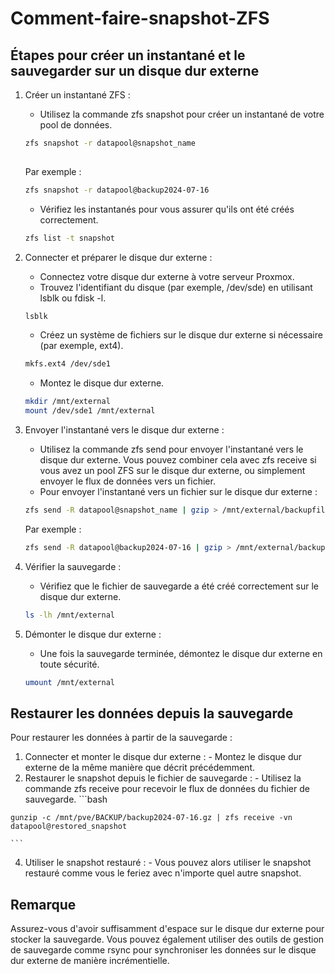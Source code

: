 # Comment-faire-snapshot-ZFS


## Étapes pour créer un instantané et le sauvegarder sur un disque dur externe

1. Créer un instantané ZFS :
    - Utilisez la commande zfs snapshot pour créer un instantané de votre pool de données.
    ```bash
    zfs snapshot -r datapool@snapshot_name
  
    ```
    Par exemple :
    ```bash
    zfs snapshot -r datapool@backup2024-07-16
    ```
    - Vérifiez les instantanés pour vous assurer qu'ils ont été créés correctement.
    ```bash
    zfs list -t snapshot
    ```

2. Connecter et préparer le disque dur externe :
    - Connectez votre disque dur externe à votre serveur Proxmox.
    - Trouvez l'identifiant du disque (par exemple, /dev/sde) en utilisant lsblk ou fdisk -l.
    ```bash
    lsblk
    ```
    - Créez un système de fichiers sur le disque dur externe si nécessaire (par exemple, ext4).
    ```bash
    mkfs.ext4 /dev/sde1
    ```
    - Montez le disque dur externe.
    ```bash
    mkdir /mnt/external
    mount /dev/sde1 /mnt/external
    ```

3. Envoyer l'instantané vers le disque dur externe :
    - Utilisez la commande zfs send pour envoyer l'instantané vers le disque dur externe. Vous pouvez combiner cela avec zfs receive si vous avez un pool ZFS sur le disque dur externe, ou simplement envoyer le flux de données vers un fichier.
    - Pour envoyer l'instantané vers un fichier sur le disque dur externe :
    ```bash
    zfs send -R datapool@snapshot_name | gzip > /mnt/external/backupfile.gz
    ```
    Par exemple :
    ```bash
    zfs send -R datapool@backup2024-07-16 | gzip > /mnt/external/backup2024-07-16.gz
    ```

4. Vérifier la sauvegarde :
    - Vérifiez que le fichier de sauvegarde a été créé correctement sur le disque dur externe.
    ```bash
    ls -lh /mnt/external
    ```

5. Démonter le disque dur externe :
    - Une fois la sauvegarde terminée, démontez le disque dur externe en toute sécurité.
    ```bash
    umount /mnt/external
    ```


## Restaurer les données depuis la sauvegarde

  Pour restaurer les données à partir de la sauvegarde :
  
  1. Connecter et monter le disque dur externe :
    - Montez le disque dur externe de la même manière que décrit précédemment.
  2. Restaurer le snapshot depuis le fichier de sauvegarde :
    - Utilisez la commande zfs receive pour recevoir le flux de données du fichier de sauvegarde.
    ```bash

    gunzip -c /mnt/pve/BACKUP/backup2024-07-16.gz | zfs receive -vn datapool@restored_snapshot
    
    ```
  4. Utiliser le snapshot restauré :
    - Vous pouvez alors utiliser le snapshot restauré comme vous le feriez avec n'importe quel autre snapshot.


## Remarque
  Assurez-vous d'avoir suffisamment d'espace sur le disque dur externe pour stocker la sauvegarde. Vous pouvez également utiliser des outils de gestion de sauvegarde comme rsync pour synchroniser les données sur le disque dur externe de manière incrémentielle.
